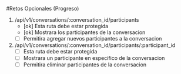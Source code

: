 
#Retos Opcionales (Progreso)

1. /api/v1/conversations/:conversation_id/participants
    - [ok] Esta ruta debe estar protegida
    - [ok] Mostrara los participantes de la conversacion
    - [  ] Permitira agregar nuevos participantes a la conversacion
    
2. /api/v1/conversations/:conversation_id/participants/:participant_id
    - [  ] Esta ruta debe estar protegida
    - [  ] Mostrara un participante en especifico de la conversacion
    - [  ] Permitira eliminar participantes de la conversacion